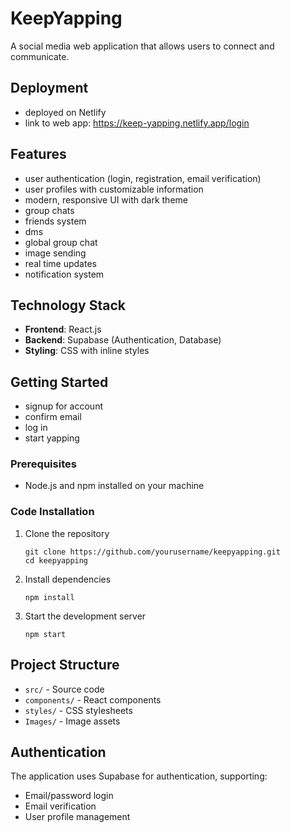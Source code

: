 # KeepYapping

A social media web application that allows users to connect and communicate.

## Deployment
- deployed on Netlify
- link to web app: https://keep-yapping.netlify.app/login

## Features

- user authentication (login, registration, email verification)
- user profiles with customizable information
- modern, responsive UI with dark theme
- group chats
- friends system
- dms
- global group chat
- image sending
- real time updates
- notification system

## Technology Stack

- **Frontend**: React.js
- **Backend**: Supabase (Authentication, Database)
- **Styling**: CSS with inline styles

## Getting Started
- signup for account
- confirm email
- log in
- start yapping

### Prerequisites

- Node.js and npm installed on your machine

### Code Installation

1. Clone the repository
   ```
   git clone https://github.com/yourusername/keepyapping.git
   cd keepyapping
   ```

2. Install dependencies
   ```
   npm install
   ```

3. Start the development server
   ```
   npm start
   ```


## Project Structure

- `src/` - Source code
- `components/` - React components
- `styles/` - CSS stylesheets
- `Images/` - Image assets

## Authentication

The application uses Supabase for authentication, supporting:
- Email/password login
- Email verification
- User profile management

